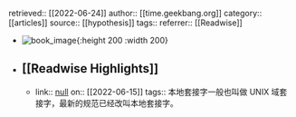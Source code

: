 retrieved:: [[2022-06-24]]
author:: [[time.geekbang.org]]
category:: [[articles]]
source:: [[hypothesis]]
tags:: 
referrer:: [[Readwise]]

- ![book_image](https://readwise-assets.s3.amazonaws.com/static/images/article3.5c705a01b476.png){:height 200 :width 200}
- ## [[Readwise Highlights]]
	- link:: [null](null)
	  on:: [[2022-06-15]]
	  tags:: 
	  本地套接字一般也叫做 UNIX 域套接字，最新的规范已经改叫本地套接字。
